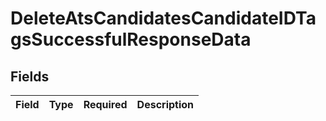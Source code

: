 # DeleteAtsCandidatesCandidateIDTagsSuccessfulResponseData


## Fields

| Field       | Type        | Required    | Description |
| ----------- | ----------- | ----------- | ----------- |